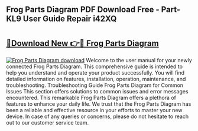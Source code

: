 ## Frog Parts Diagram PDF Download Free - Part-KL9 User Guide Repair i42XQ

# <h2><a href="http://dfukm7.blite.top/?on=Frog+Parts+Diagram">🔗Download New 👉🔴 Frog Parts Diagram</a></h2>

[![Frog Parts Diagram download](https://i.imgur.com/lujVjoI.png)](http://dfukm7.blite.top/?on=Frog+Parts+Diagram)
Welcome to the user manual for your newly connected Frog Parts Diagram. This comprehensive guide is intended to help you understand and operate your product successfully. You will find detailed information on features, installation, operation, maintenance, and troubleshooting. Troubleshooting Guide Frog Parts Diagram for Common Issues This section offers solutions to common issues and error messages encountered. This remarkable Frog Parts Diagram offers a plethora of features to enhance your daily life. We trust that the Frog Parts Diagram has been a reliable and effective resource in your efforts to master your new device. In case of any queries or concerns, please do not hesitate to reach out to our customer service team.

